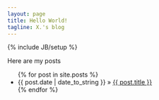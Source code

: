 ```yaml
---
layout: page
title: Hello World!
tagline: X.'s blog
---
```

{% include JB/setup %}




    

Here are my posts
<ul class="posts">
  {% for post in site.posts %}
    <li><span>{{ post.date | date_to_string }}</span> &raquo; <a href="{{ BASE_PATH }}{{ post.url }}">{{ post.title }}</a></li>
  {% endfor %}
</ul>




